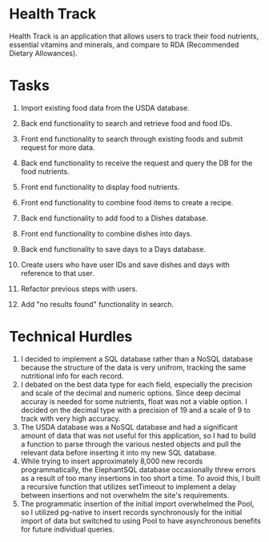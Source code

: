# Health Track
Health Track is an application that allows users to track their food nutrients, essential vitamins and minerals, and compare to RDA (Recommended Dietary Allowances).

# Tasks
1. Import existing food data from the USDA database.
2. Back end functionality to search and retrieve food and food IDs.
3. Front end functionality to search through existing foods and submit request for more data.
4. Back end functionality to receive the request and query the DB for the food nutrients.
5. Front end functionality to display food nutrients.
6. Front end functionality to combine food items to create a recipe.
7. Back end functionality to add food to a Dishes database.
8. Front end functionality to combine dishes into days.
9. Back end functionality to save days to a Days database.
10. Create users who have user IDs and save dishes and days with reference to that user.
11. Refactor previous steps with users.

12. Add "no results found" functionality in search.

# Technical Hurdles
1. I decided to implement a SQL database rather than a NoSQL database because the structure of the data is very unifrom, tracking the same nutritional info for each record.
2. I debated on the best data type for each field, especially the precision and scale of the decimal and numeric options. Since deep decimal accuray is needed for some nutrients, float was not a viable option. I decided on the decimal type with a precision of 19 and a scale of 9 to track with very high accuracy.
3. The USDA database was a NoSQL database and had a significant amount of data that was not useful for this application, so I had to build a function to parse through the various nested objects and pull the relevant data before inserting it into my new SQL database. 
4. While trying to insert approximately 8,000 new records programmatically, the ElephantSQL database occasionally threw errors as a result of too many insertions in too short a time. To avoid this, I built a recursive function that utilizes setTimeout to implement a delay between insertions and not overwhelm the site's requirements.
5. The programmatic insertion of the initial import overwhelmed the Pool, so I utilized pg-native to insert records synchronously for the initial import of data but switched to using Pool to have asynchronous benefits for future individual queries.